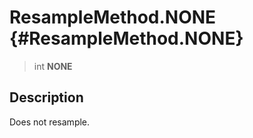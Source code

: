 ResampleMethod.NONE {#ResampleMethod.NONE}
===================

> int **NONE**

Description
-----------

Does not resample.
